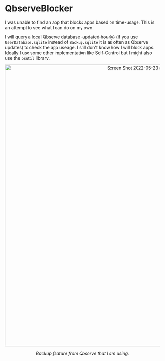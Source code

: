 # QbserveBlocker

I was unable to find an app that blocks apps based on time-usage. This is an attempt to see what I can do on my own.

I will query a local Qbserve database ~~(updated hourly)~~ (if you use `UserDatabase.sqlite` instead of `Backup.sqlite` it is as often as Qbserve updates) to check the app useage. I still don't know how I will block apps. Ideally I use some other implementation like Self-Control but I might also use the `psutil` library.

<div align="center">
  
  <img width="916" alt="Screen Shot 2022-05-23 at 10 55 35 PM" src="https://user-images.githubusercontent.com/53503018/169959154-23709c2a-d70f-4f19-9c7d-14d18379e753.png">
  <p><em>Backup feature from Qbserve that I am using.</em></p>

</div>
